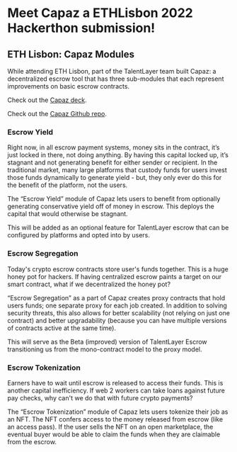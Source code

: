 # Meet Capaz a ETHLisbon 2022 Hackerthon submission!

## ETH Lisbon: Capaz Modules

While attending ETH Lisbon, part of the TalentLayer team built Capaz: a decentralized escrow tool that has three sub-modules that each represent improvements on basic escrow contracts. 

Check out the [Capaz deck](https://app.pitch.com/app/presentation/84110ff5-e8d6-424f-b817-38984d495159/16356fee-892e-41b6-b8ad-c66e5417cd43). 

Check out the [Capaz Github repo](https://github.com/capaz-crypto).

### Escrow Yield

Right now, in all escrow payment systems, money sits in the contract, it’s just locked in there, not doing anything. By having this capital locked up, it’s stagnant and not generating benefit for either sender or recipient. In the traditional market, many large platforms that custody funds for users invest those funds dynamically to generate yield - but, they only ever do this for the benefit of the platform, not the users. 

The “Escrow Yield” module of Capaz lets users to benefit from optionally generating conservative yield off of money in escrow. This deploys the capital that would otherwise be stagnant. 

This will be added as an optional feature for TalentLayer escrow that can be configured by platforms and opted into by users. 

### Escrow Segregation

Today's crypto escrow contracts store user's funds together. This is a huge honey pot for hackers. If having centralized escrow paints a target on our smart contract, what if we decentralized the honey pot?

“Escrow Segregation” as a part of Capaz creates proxy contracts that hold users funds; one separate proxy for each job created. In addition to solving security threats, this also allows for better scalability (not relying on just one contract) and better upgradability (because you can have multiple versions of contracts active at the same time). 

This will serve as the Beta (improved) version of TalentLayer Escrow transitioning us from the mono-contract model to the proxy model. 

### Escrow Tokenization

Earners have to wait until escrow is released to access their funds. This is another capital inefficiency. If web 2 workers can take loans against future pay checks, why can't we do that with future crypto payments? 

The “Escrow Tokenization” module of Capaz lets users tokenize their job as an NFT. The NFT confers access to the money released from escrow (like an access pass). If the user sells the NFT on an open marketplace, the eventual buyer would be able to claim the funds when they are claimable from the escrow. 
